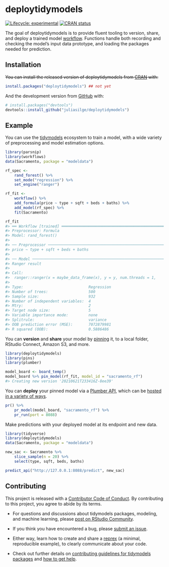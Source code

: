 
<!-- README.md is generated from README.Rmd. Please edit that file -->

# deploytidymodels

<!-- badges: start -->

[![Lifecycle:
experimental](https://img.shields.io/badge/lifecycle-experimental-orange.svg)](https://lifecycle.r-lib.org/articles/stages.html#experimental)
[![CRAN
status](https://www.r-pkg.org/badges/version/tidymodelsdeploy)](https://CRAN.R-project.org/package=tidymodelsdeploy)
<!-- badges: end -->

The goal of deploytidymodels is to provide fluent tooling to version,
share, and deploy a trained model
[workflow](https://workflows.tidymodels.org/). Functions handle both
recording and checking the model’s input data prototype, and loading the
packages needed for prediction.

## Installation

~~You can install the released version of deploytidymodels from
[CRAN](https://CRAN.R-project.org) with:~~

``` r
install.packages("deploytidymodels") ## not yet
```

And the development version from [GitHub](https://github.com/) with:

``` r
# install.packages("devtools")
devtools::install_github("juliasilge/deploytidymodels")
```

## Example

You can use the [tidymodels](https://www.tidymodels.org/) ecosystem to
train a model, with a wide variety of preprocessing and model estimation
options.

``` r
library(parsnip)
library(workflows)
data(Sacramento, package = "modeldata")

rf_spec <-
    rand_forest() %>%
    set_mode("regression") %>%
    set_engine("ranger")

rf_fit <-
    workflow() %>%
    add_formula(price ~ type + sqft + beds + baths) %>%
    add_model(rf_spec) %>%
    fit(Sacramento)

rf_fit
#> ══ Workflow [trained] ══════════════════════════════════════════════════════════
#> Preprocessor: Formula
#> Model: rand_forest()
#> 
#> ── Preprocessor ────────────────────────────────────────────────────────────────
#> price ~ type + sqft + beds + baths
#> 
#> ── Model ───────────────────────────────────────────────────────────────────────
#> Ranger result
#> 
#> Call:
#>  ranger::ranger(x = maybe_data_frame(x), y = y, num.threads = 1,      verbose = FALSE, seed = sample.int(10^5, 1)) 
#> 
#> Type:                             Regression 
#> Number of trees:                  500 
#> Sample size:                      932 
#> Number of independent variables:  4 
#> Mtry:                             2 
#> Target node size:                 5 
#> Variable importance mode:         none 
#> Splitrule:                        variance 
#> OOB prediction error (MSE):       7072879981 
#> R squared (OOB):                  0.5886486
```

You can **version** and **share** your model by
[pinning](https://pins.rstudio.com/dev/) it, to a local folder, RStudio
Connect, Amazon S3, and more.

``` r
library(deploytidymodels)
library(pins)
library(plumber)

model_board <- board_temp()
model_board %>% pin_model(rf_fit, model_id = "sacramento_rf")
#> Creating new version '20210621T233416Z-8ee39'
```

You can **deploy** your pinned model via a [Plumber
API](https://www.rplumber.io/), which can be [hosted in a variety of
ways](https://www.rplumber.io/articles/hosting.html).

``` r
pr() %>%
    pr_model(model_board, "sacramento_rf") %>%
    pr_run(port = 8088)
```

Make predictions with your deployed model at its endpoint and new data.

``` r
library(tidyverse)
library(deploytidymodels)
data(Sacramento, package = "modeldata")

new_sac <- Sacramento %>% 
    slice_sample(n = 20) %>% 
    select(type, sqft, beds, baths)

predict_api("http://127.0.0.1:8088/predict", new_sac)
```

## Contributing

This project is released with a [Contributor Code of
Conduct](https://contributor-covenant.org/version/2/0/CODE_OF_CONDUCT.html).
By contributing to this project, you agree to abide by its terms.

-   For questions and discussions about tidymodels packages, modeling,
    and machine learning, please [post on RStudio
    Community](https://community.rstudio.com/new-topic?category_id=15&tags=tidymodels,question).

-   If you think you have encountered a bug, please [submit an
    issue](https://github.com/tidymodels/deploytidymodels/issues).

-   Either way, learn how to create and share a
    [reprex](https://reprex.tidyverse.org/articles/articles/learn-reprex.html)
    (a minimal, reproducible example), to clearly communicate about your
    code.

-   Check out further details on [contributing guidelines for tidymodels
    packages](https://www.tidymodels.org/contribute/) and [how to get
    help](https://www.tidymodels.org/help/).
